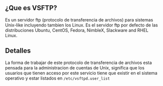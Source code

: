 ## ¿Que es VSFTP?

Es un servidor ftp (protocolo de transferencia de archivos) para sistemas Unix-like incluyendo tambien los Linux. Es el servidor ftp por defecto de las distribuciones Ubuntu, CentOS, Fedora, NimbleX, Slackware and RHEL Linux.

## Detalles

La forma de trabajar de este protocolo de transferencia de archivos esta pensada para la administracion de cuentas de Unix, significa que los usuarios que tienen acceso por este servicio tiene que existir en el sistema operativo y estar listados en `/etc/vsftpd.user_list` 
